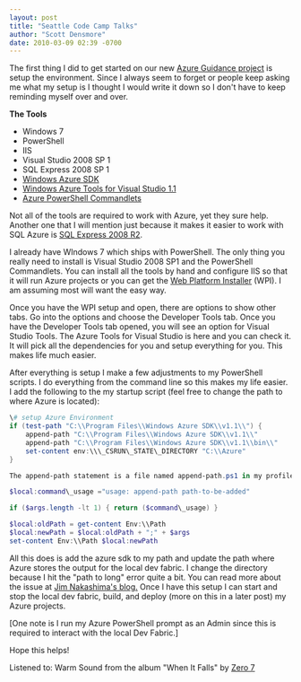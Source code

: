 ```yaml
---
layout: post
title: "Seattle Code Camp Talks"
author: "Scott Densmore"
date: 2010-03-09 02:39 -0700
---
```


The first thing I did to get started on our new [Azure Guidance project](http://www.codeplex.com/wag) is setup the environment. Since I always seem to forget or people keep asking me what my setup is I thought I would write it down so I don't have to keep reminding myself over and over.

**The Tools**

* Windows 7
* PowerShell
* IIS
* Visual Studio 2008 SP 1
* SQL Express 2008 SP 1
* [Windows Azure SDK](http://www.microsoft.com/downloads/details.aspx?familyid=DBA6A576-468D-4EF6-877E-B14E3C865D3A&displaylang=en)
* [Windows Azure Tools for Visual Studio 1.1](http://www.microsoft.com/downloads/details.aspx?FamilyID=5664019e-6860-4c33-9843-4eb40b297ab6&displaylang=en)
* [Azure PowerShell Commandlets](http://code.msdn.microsoft.com/azurecmdlets)

Not all of the tools are required to work with Azure, yet they sure help. Another one that I will mention just because it makes it easier to work with SQL Azure is [SQL Express 2008 R2](http://www.microsoft.com/downloads/details.aspx?FamilyID=c772467d-e45b-43e1-9208-2c7b663d7ad1&displaylang=en).

I already have WIndows 7 which ships with PowerShell. The only thing you really need to install is Visual Studio 2008 SP1 and the PowerShell Commandlets. You can install all the tools by hand and configure IIS so that it will run Azure projects or you can get the [Web Platform Installer](http://www.microsoft.com/web/Downloads/platform.aspx) (WPI). I am assuming most will want the easy way.

Once you have the WPI setup and open, there are options to show other tabs. Go into the options and choose the Developer Tools tab. Once you have the Developer Tools tab opened, you will see an option for Visual Studio Tools. The Azure Tools for Visual Studio is here and you can check it. It will pick all the dependencies for you and setup everything for you. This makes life much easier.

After everything is setup I make a few adjustments to my PowerShell scripts. I do everything from the command line so this makes my life easier. I add the following to the my startup script (feel free to change the path to where Azure is located):

```powershell
\# setup Azure Environment
if (test-path "C:\\Program Files\\Windows Azure SDK\\v1.1\\") {
    append-path "C:\\Program Files\\Windows Azure SDK\\v1.1\\"
    append-path "C:\\Program Files\\Windows Azure SDK\\v1.1\\bin\\"
    set-content env:\\\_CSRUN\_STATE\_DIRECTORY "C:\\Azure"
}

The append-path statement is a file named append-path.ps1 in my profile directory and looks like this:

$local:command\_usage ="usage: append-path path-to-be-added"

if ($args.length -lt 1) { return ($command\_usage) }

$local:oldPath = get-content Env:\\Path
$local:newPath = $local:oldPath + ";" + $args
set-content Env:\\Path $local:newPath
```

All this does is add the azure sdk to my path and update the path where Azure stores the output for the local dev fabric. I change the directory because I hit the "path to long" error quite a bit. You can read more about the issue at [Jim Nakashima's blog.](http://blogs.msdn.com/jnak/archive/2010/01/14/windows-azure-path-too-long.aspx) Once I have this setup I can start and stop the local dev fabric, build, and deploy (more on this in a later post) my Azure projects.

\[One note is I run my Azure PowerShell prompt as an Admin since this is required to interact with the local Dev Fabric.\]

Hope this helps!

Listened to: Warm Sound from the album "When It Falls" by [Zero 7](http://www.google.com/search?q=%22Zero%207%22)